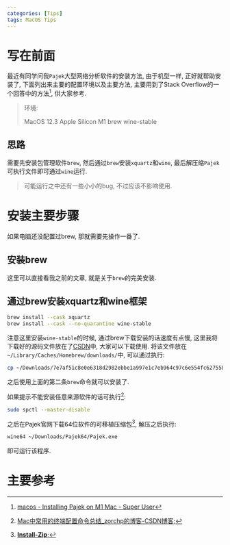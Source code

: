 ```yaml
---
categories: [Tips]
tags: MacOS Tips
---
```


# 写在前面

最近有同学问我`Pajek`大型网络分析软件的安装方法, 由于机型一样, 正好就帮助安装了, 下面列出来主要的配置环境以及主要方法, 主要用到了Stack Overflow的一个回答中的方法[^1], 供大家参考. 

>   环境:
>
>   MacOS 12.3 Apple Silicon M1
>   brew 
>   wine-stable



## 思路

需要先安装包管理软件`brew`, 然后通过`brew`安装`xquartz`和`wine`, 最后解压缩`Pajek`可执行文件即可通过`wine`运行. 

>   可能运行之中还有一些小小的bug, 不过应该不影响使用. 

# 安装主要步骤

如果电脑还没配置过brew, 那就需要先操作一番了.

## 安装brew

这里可以直接看我之前的文章, 就是关于`brew`的完美安装. 

## 通过brew安装xquartz和wine框架

```bash
brew install --cask xquartz
brew install --cask --no-quarantine wine-stable
```

注意这里安装`wine-stable`的时候, 通过brew下载安装的话速度有点慢, 这里我将下载好的源码文件放在了[CSDN](https://download.csdn.net/download/qq_41437512/85020998)中, 大家可以下载使用. 将该文件放在`~/Library/Caches/Homebrew/downloads/`中, 可以通过执行:

```bash
cp ~/Downloads/7e7af51c8e0e6318d2982ebbe1a997e1c7eb964c97c6e554fc627558f46b2e1b--wine-stable-7.0-osx64.tar.xz ~/Library/Caches/Homebrew/downloads/
```

之后使用上面的第二条`brew`命令就可以安装了. 

如果提示不能安装任意来源软件的话可执行[^2]:

```bash
sudo spctl --master-disable
```



之后在Pajek官网下载64位软件的可移植压缩包[^3], 解压之后执行:

```bash
wine64 ~/Downloads/Pajek64/Pajek.exe
```

即可运行该程序. 



# 主要参考

[^1]:[macos - Installing Pajek on M1 Mac - Super User](https://superuser.com/questions/1637939/installing-pajek-on-m1-mac)
[^2]:[Mac中常用的终端配置命令总结_zorchp的博客-CSDN博客](https://zorchp.blog.csdn.net/article/details/113554325);
[^3]:[**Install-Zip**](http://mrvar.fdv.uni-lj.si/pajek/Setup514/64/Pajek64.zip);
